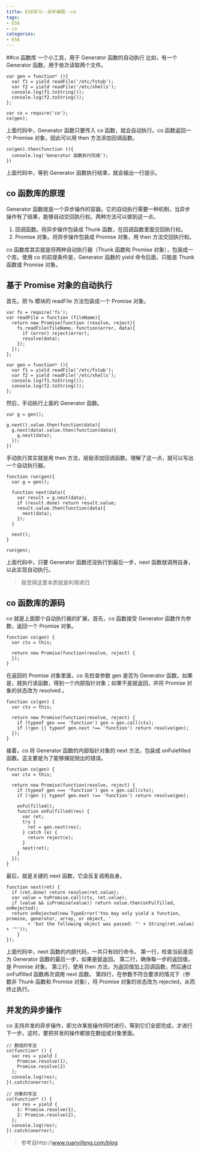 ```yaml
---
title: ES6学习--异步编程--co
tags: 
- ES6
- co
categories:
- ES6
---
```


##co 函数库
一个小工具，用于 Generator 函数的自动执行
比如，有一个 Generator 函数，用于依次读取两个文件。
```
var gen = function* (){
  var f1 = yield readFile('/etc/fstab');
  var f2 = yield readFile('/etc/shells');
  console.log(f1.toString());
  console.log(f2.toString());
};

var co = require('co');
co(gen);
```
上面代码中，Generator 函数只要传入 co 函数，就会自动执行。co 函数返回一个 Promise 对象，因此可以用 then 方法添加回调函数。
```
co(gen).then(function (){
  console.log('Generator 函数执行完成');
})
```
上面代码中，等到 Generator 函数执行结束，就会输出一行提示。

## co 函数库的原理
Generator 函数就是一个异步操作的容器。它的自动执行需要一种机制，当异步操作有了结果，能够自动交回执行权。两种方法可以做到这一点。
1. 回调函数。将异步操作包装成 Thunk 函数，在回调函数里面交回执行权。
2. Promise 对象。将异步操作包装成 Promise 对象，用 then 方法交回执行权。

co 函数库其实就是将两种自动执行器（Thunk 函数和 Promise 对象），包装成一个库。使用 co 的前提条件是，Generator 函数的 yield 命令后面，只能是 Thunk 函数或 Promise 对象。

## 基于 Promise 对象的自动执行
首先，把 fs 模块的 readFile 方法包装成一个 Promise 对象。
```
var fs = require('fs');
var readFile = function (fileName){
  return new Promise(function (resolve, reject){
    fs.readFile(fileName, function(error, data){
      if (error) reject(error);
      resolve(data);
    });
  });
};

var gen = function* (){
  var f1 = yield readFile('/etc/fstab');
  var f2 = yield readFile('/etc/shells');
  console.log(f1.toString());
  console.log(f2.toString());
};
```
然后，手动执行上面的 Generator 函数。
```
var g = gen();

g.next().value.then(function(data){
  g.next(data).value.then(function(data){
    g.next(data);
  });
})
```
手动执行其实就是用 then 方法，层层添加回调函数。理解了这一点，就可以写出一个自动执行器。
```
function run(gen){
  var g = gen();

  function next(data){
    var result = g.next(data);
    if (result.done) return result.value;
    result.value.then(function(data){
      next(data);
    });
  }

  next();
}

run(gen);
```
上面代码中，只要 Generator 函数还没执行到最后一步，next 函数就调用自身，以此实现自动执行。
> 我觉得这里本质就是利用递归

## co 函数库的源码
co 就是上面那个自动执行器的扩展，首先，co 函数接受 Generator 函数作为参数，返回一个 Promise 对象。
```
function co(gen) {
  var ctx = this;

  return new Promise(function(resolve, reject) {
  });
}
```
在返回的 Promise 对象里面，co 先检查参数 gen 是否为 Generator 函数。如果是，就执行该函数，得到一个内部指针对象；如果不是就返回，并将 Promise 对象的状态改为 resolved 。
```
function co(gen) {
  var ctx = this;

  return new Promise(function(resolve, reject) {
    if (typeof gen === 'function') gen = gen.call(ctx);
    if (!gen || typeof gen.next !== 'function') return resolve(gen);
  });
}
```
接着，co 将 Generator 函数的内部指针对象的 next 方法，包装成 onFulefilled 函数。这主要是为了能够捕捉抛出的错误。
```
function co(gen) {
  var ctx = this;

  return new Promise(function(resolve, reject) {
    if (typeof gen === 'function') gen = gen.call(ctx);
    if (!gen || typeof gen.next !== 'function') return resolve(gen);

    onFulfilled();
    function onFulfilled(res) {
      var ret;
      try {
        ret = gen.next(res);
      } catch (e) {
        return reject(e);
      }
      next(ret);
    }    
  });
}
```
最后，就是关键的 next 函数，它会反复调用自身。
```
function next(ret) {
  if (ret.done) return resolve(ret.value);
  var value = toPromise.call(ctx, ret.value);
  if (value && isPromise(value)) return value.then(onFulfilled, onRejected);
  return onRejected(new TypeError('You may only yield a function, promise, generator, array, or object, '
        + 'but the following object was passed: "' + String(ret.value) + '"'));
    }
});
```
上面代码中，next 函数的内部代码，一共只有四行命令。
第一行，检查当前是否为 Generator 函数的最后一步，如果是就返回。
第二行，确保每一步的返回值，是 Promise 对象。
第三行，使用 then 方法，为返回值加上回调函数，然后通过 onFulfilled 函数再次调用 next 函数。
第四行，在参数不符合要求的情况下（参数非 Thunk 函数和 Promise 对象），将 Promise 对象的状态改为 rejected，从而终止执行。

## 并发的异步操作
co 支持并发的异步操作，即允许某些操作同时进行，等到它们全部完成，才进行下一步。这时，要把并发的操作都放在数组或对象里面。
```
// 数组的写法
co(function* () {
  var res = yield [
    Promise.resolve(1),
    Promise.resolve(2)
  ];
  console.log(res); 
}).catch(onerror);

// 对象的写法
co(function* () {
  var res = yield {
    1: Promise.resolve(1),
    2: Promise.resolve(2),
  };
  console.log(res); 
}).catch(onerror);
```

> 参考自http://www.ruanyifeng.com/blog
